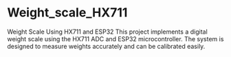 # Weight_scale_HX711
Weight Scale Using HX711 and ESP32  This project implements a digital weight scale using the HX711 ADC and ESP32 microcontroller. The system is designed to measure weights accurately and can be calibrated easily.
